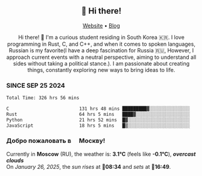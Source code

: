 <h2 align="center">👋 Hi there!</h2>
<p align="center">
  <a href="https://urdekcah.ru">Website</a> •
  <a href="https://urdekcah.blog">Blog</a>
</p>

<p align="center">
  Hi there! 👋 I'm a curious student residing in South Korea 🇰🇷. I love programming in Rust, C, and C++, and when it comes to spoken languages, Russian is my favorite(I have a deep fascination for Russia 🇷🇺, However, I approach current events with a neutral perspective, aiming to understand all sides without taking a political stance.). I am passionate about creating things, constantly exploring new ways to bring ideas to life.
</p>

### SINCE SEP 25 2024
<!--START_SECTION:waka-->
<!--LAST_WAKA_UPDATE:2025-01-25 18:24:44-->
```txt
Total Time: 326 hrs 56 mins

C                          131 hrs 48 mins █████████▓░░░░░░░░░░░░░░░   39.24 %
Rust                       64 hrs 5 mins   ████▓░░░░░░░░░░░░░░░░░░░░   19.08 %
Python                     21 hrs 52 mins  █▓░░░░░░░░░░░░░░░░░░░░░░░   06.52 %
JavaScript                 18 hrs 5 mins   █▒░░░░░░░░░░░░░░░░░░░░░░░   05.39 %
```
<!--END_SECTION:waka-->

<h3>Добро пожаловать в <img src="https://cdn-icons-png.flaticon.com/512/197/197408.png" width="13"/> Москву!</h3>

<!--START_SECTION:weather:moscow-->
<!--LAST_WEATHER_UPDATE:2025-01-26 15:19:29-->
Currently in **Moscow** (RU), the weather is: **3.1°C** (feels like **-0.1°C**), ***overcast clouds***<br/>
On *January 26, 2025*, the *sun rises* at 🌅**08:34** and *sets* at 🌇**16:49**.
<!--END_SECTION:weather-->
